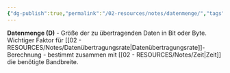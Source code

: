 ```yaml
---
{"dg-publish":true,"permalink":"/02-resources/notes/datenmenge/","tags":["informatik/netzwerk/messung","daten/größe"],"noteIcon":"","updated":"2025-10-29T12:59:04.780+01:00"}
---
```



**Datenmenge (D)** - Größe der zu übertragenden Daten in Bit oder Byte.
Wichtiger Faktor für [[02 - RESOURCES/Notes/Datenübertragungsrate\|Datenübertragungsrate]]-Berechnung - bestimmt zusammen mit [[02 - RESOURCES/Notes/Zeit\|Zeit]] die benötigte Bandbreite.